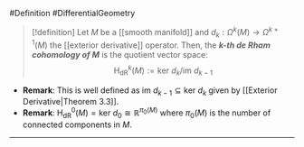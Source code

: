 #Definition #DifferentialGeometry 

> [!definition]
> Let $M$ be a [[smooth manifold]] and $d_{k}:\Omega^k(M)\to\Omega^{k+1}(M)$ the [[exterior derivative]] operator. Then, the ***$k$-th de Rham cohomology of $M$*** is the quotient vector space: $$\text{H}_{\text{dR}}^k(M):=\text{ker }d_{k}  /\text{im }d_{k-1}$$
- **Remark**: This is well defined as $\text{im } d_{k-1}\subseteq \text{ker }d_{k}$ given by [[Exterior Derivative|Theorem 3.3]].
- **Remark**: $\text{H}^0_{\text{dR}}(M)=\text{ker }d_{0}\cong\mathbb{R}^{\pi_{0}(M)}$ where $\pi_{0}(M)$ is the number of connected components in $M$.
---

